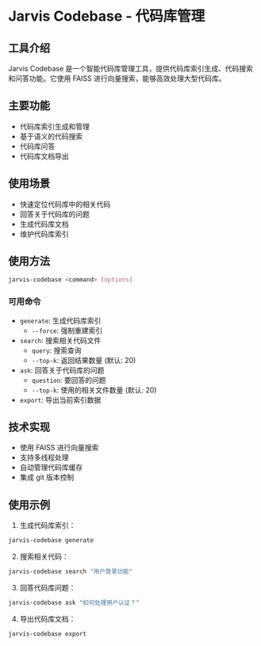 # Jarvis Codebase - 代码库管理

## 工具介绍
Jarvis Codebase 是一个智能代码库管理工具，提供代码库索引生成、代码搜索和问答功能。它使用 FAISS 进行向量搜索，能够高效处理大型代码库。

## 主要功能
- 代码库索引生成和管理
- 基于语义的代码搜索
- 代码库问答
- 代码库文档导出

## 使用场景
- 快速定位代码库中的相关代码
- 回答关于代码库的问题
- 生成代码库文档
- 维护代码库索引

## 使用方法
```bash
jarvis-codebase <command> [options]
```

### 可用命令
- `generate`: 生成代码库索引
  - `--force`: 强制重建索引
- `search`: 搜索相关代码文件
  - `query`: 搜索查询
  - `--top-k`: 返回结果数量 (默认: 20)
- `ask`: 回答关于代码库的问题
  - `question`: 要回答的问题
  - `--top-k`: 使用的相关文件数量 (默认: 20)
- `export`: 导出当前索引数据

## 技术实现
- 使用 FAISS 进行向量搜索
- 支持多线程处理
- 自动管理代码库缓存
- 集成 git 版本控制

## 使用示例
1. 生成代码库索引：
```bash
jarvis-codebase generate
```

2. 搜索相关代码：
```bash
jarvis-codebase search "用户登录功能"
```

3. 回答代码库问题：
```bash
jarvis-codebase ask "如何处理用户认证？"
```

4. 导出代码库文档：
```bash
jarvis-codebase export
```

